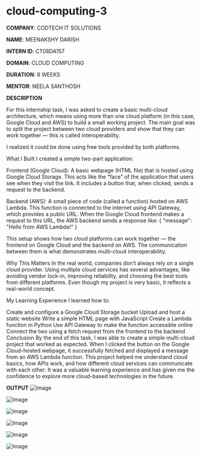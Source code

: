 # cloud-computing-3

**COMPANY**: CODTECH IT SOLUTIONS

**NAME**: MEENAKSHY DARISH

**INTERN ID**: CT08DA157

**DOMAIN**: CLOUD COMPUTING

**DURATION**: 8 WEEKS

**MENTOR**: NEELA SANTHOSH


**DESCRIPTION**

For this internship task, I was asked to create a basic multi-cloud architecture, which means using more than one cloud platform (in this case, Google Cloud and AWS) to build a small working project. The main goal was to split the project between two cloud providers and show that they can work together — this is called interoperability.

I realized it could be done using free tools provided by both platforms.

What I Built
I created a simple two-part application:

Frontend (Google Cloud): A basic webpage (HTML file) that is hosted using Google Cloud Storage. This acts like the “face” of the application that users see when they visit the link. It includes a button that, when clicked, sends a request to the backend.

Backend (AWS): A small piece of code (called a function) hosted on AWS Lambda. This function is connected to the internet using API Gateway, which provides a public URL. When the Google Cloud frontend makes a request to this URL, the AWS backend sends a response like: { "message": "Hello from AWS Lambda!" }

This setup shows how two cloud platforms can work together — the frontend on Google Cloud and the backend on AWS. The communication between them is what demonstrates multi-cloud interoperability.

Why This Matters
In the real world, companies don’t always rely on a single cloud provider. Using multiple cloud services has several advantages, like avoiding vendor lock-in, improving reliability, and choosing the best tools from different platforms. Even though my project is very basic, it reflects a real-world concept.

My Learning Experience
I learned how to:

Create and configure a Google Cloud Storage bucket
Upload and host a static website
Write a simple HTML page with JavaScript
Create a Lambda function in Python
Use API Gateway to make the function accessible online
Connect the two using a fetch request from the frontend to the backend
Conclusion
By the end of this task, I was able to create a simple multi-cloud project that worked as expected. When I clicked the button on the Google Cloud-hosted webpage, it successfully fetched and displayed a message from an AWS Lambda function. This project helped me understand cloud basics, how APIs work, and how different cloud services can communicate with each other. It was a valuable learning experience and has given me the confidence to explore more cloud-based technologies in the future.

**OUTPUT**
![Image](https://github.com/user-attachments/assets/afbbd57d-b877-4043-90fa-1f8c440e573f)

![Image](https://github.com/user-attachments/assets/819eecfe-70ad-4e97-a335-7f787ac364f9)

![Image](https://github.com/user-attachments/assets/08723f7d-22eb-4d43-9040-6d8b0834c563)

![Image](https://github.com/user-attachments/assets/6a74cfa1-9173-45a7-b422-e16d4298ada6)

![Image](https://github.com/user-attachments/assets/e1ad5601-542b-407c-bff9-3eedb659b53c)

![Image](https://github.com/user-attachments/assets/62627965-c6fa-4a44-80d7-ddbf58a683ae)
